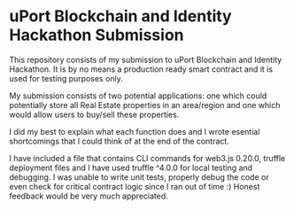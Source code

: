 # uPort Blockchain and Identity Hackathon Submission

This repository consists of my submission to uPort Blockchain and Identity Hackathon.
It is by no means a production ready smart contract and it is used for testing purposes
only.

My submission consists of two potential applications: one which could potentially
store all Real Estate properties in an area/region and one which would allow users to 
buy/sell these properties.

I did my best to explain what each function does and I wrote esential shortcomings that 
I could think of at the end of the contract.

I have included a file that contains CLI commands for web3.js 0.20.0, truffle deployment files
and I have used truffle ^4.0.0 for local testing and debugging. I was unable to write unit tests,
properly debug the code or even check for critical contract logic since I ran out of 
time :) Honest feedback would be very much appreciated.